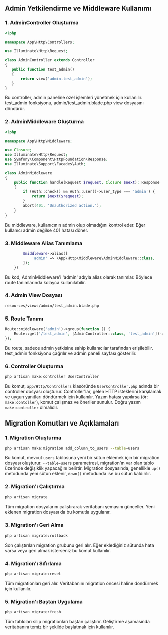 ## Admin Yetkilendirme ve Middleware Kullanımı

### 1. AdminController Oluşturma

```php
<?php

namespace App\Http\Controllers;

use Illuminate\Http\Request;

class AdminController extends Controller
{
   public function test_admin()
   {
       return view('admin.test_admin');
   }        
}
```

Bu controller, admin paneline özel işlemleri yönetmek için kullanılır. test_admin fonksiyonu, admin/test_admin.blade.php view dosyasını döndürür.

### 2. AdminMiddleware Oluşturma

```php
<?php

namespace App\Http\Middleware;

use Closure;
use Illuminate\Http\Request;
use Symfony\Component\HttpFoundation\Response;
use Illuminate\Support\Facades\Auth;

class AdminMiddleware
{
    public function handle(Request $request, Closure $next): Response
    {
        if (Auth::check() && Auth::user()->user_type === 'admin') {
            return $next($request);
        }
        abort(401, 'Unauthorized action.');
    }
}
```

Bu middleware, kullanıcının admin olup olmadığını kontrol eder. Eğer kullanıcı admin değilse 401 hatası döner.

### 3. Middleware Alias Tanımlama

```php
        $middleware->alias([
            'admin' => \App\Http\Middleware\AdminMiddleware::class,
        ]);
    })
```

Bu kod, AdminMiddleware'i 'admin' adıyla alias olarak tanımlar. Böylece route tanımlarında kolayca kullanılabilir.

### 4. Admin View Dosyası

`resources/views/admin/test_admin.blade.php`

### 5. Route Tanımı

```php
Route::middleware('admin')->group(function () {
    Route::get('/test_admin', [AdminController::class, 'test_admin'])->name('test_admin');
});
```

Bu route, sadece admin yetkisine sahip kullanıcılar tarafından erişilebilir. test_admin fonksiyonu çağrılır ve admin paneli sayfası gösterilir.
### 6. Controller Oluşturma

```bash
php artisan make:controller UserController
```

Bu komut, `app/Http/Controllers` klasöründe `UserController.php` adında bir controller dosyası oluşturur. Controller'lar, gelen HTTP isteklerini karşılamak ve uygun yanıtları döndürmek için kullanılır. Yazım hatası yapılırsa (ör: `make:contoller`), komut çalışmaz ve öneriler sunulur. Doğru yazım `make:controller` olmalıdır.

## Migration Komutları ve Açıklamaları

### 1. Migration Oluşturma

```bash
php artisan make:migration add_column_to_users --table=users
```

Bu komut, mevcut `users` tablosuna yeni bir sütun eklemek için bir migration dosyası oluşturur. `--table=users` parametresi, migration'ın var olan tablo üzerinde değişiklik yapacağını belirtir. Migration dosyasında, genellikle `up()` metodunda yeni sütun eklenir, `down()` metodunda ise bu sütun kaldırılır.

### 2. Migration'ı Çalıştırma

```bash
php artisan migrate
```

Tüm migration dosyalarını çalıştırarak veritabanı şemasını günceller. Yeni eklenen migration dosyası da bu komutla uygulanır.

### 3. Migration'ı Geri Alma

```bash
php artisan migrate:rollback
```

Son çalıştırılan migration grubunu geri alır. Eğer eklediğiniz sütunda hata varsa veya geri almak isterseniz bu komut kullanılır.

### 4. Migration'ı Sıfırlama

```bash
php artisan migrate:reset
```

Tüm migrationları geri alır. Veritabanını migration öncesi haline döndürmek için kullanılır.

### 5. Migration'ı Baştan Uygulama

```bash
php artisan migrate:fresh
```

Tüm tabloları silip migrationları baştan çalıştırır. Geliştirme aşamasında veritabanını temiz bir şekilde başlatmak için kullanılır.
